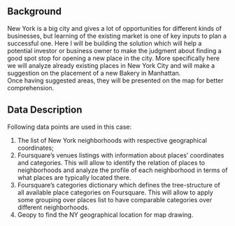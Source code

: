 ## Background

New York is a big city and gives a lot of opportunities for different kinds of businesses, but learning of the existing market is one of key inputs to plan a successful one. Here I will be building the solution which will help a potential investor or business owner to make the judgment about finding a good spot stop for opening a new place in the city.
More specifically here we will analyze already existing places in New York City and will make a suggestion on the placement of a new Bakery in Manhattan.  
Once having suggested areas, they will be presented on the map for better comprehension.

## Data Description

Following data points are used in this case:
1) The list of New York neighborhoods with respective geographical coordinates;
2) Foursquare’s venues listings with information about places’ coordinates and categories. This will allow to identify the relation of places to neighborhoods and analyze the profile of each neighborhood in terms of what places are typically located there.
3) Foursquare’s categories dictionary which defines the tree-structure of all available place categories on Foursquare. This will allow to apply some grouping over places list to have comparable categories over different neighborhoods. 
4) Geopy to find the NY geographical location for map drawing.